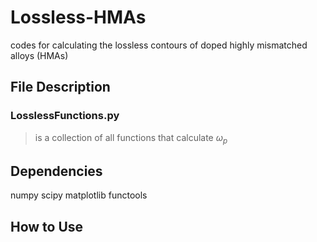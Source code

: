 # Lossless-HMAs
codes for calculating the lossless contours of doped highly mismatched alloys (HMAs)

## File Description
### LosslessFunctions.py
> is a collection of all functions that calculate $\omega_p$

## Dependencies
numpy
scipy
matplotlib
functools

## How to Use
 
